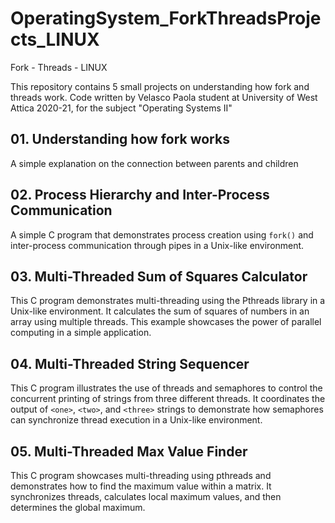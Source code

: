 # OperatingSystem_ForkThreadsProjects_LINUX

Fork - Threads - LINUX

This repository contains 5 small projects on understanding how fork and threads work.
Code written by Velasco Paola student at University of West Attica 2020-21, for the subject "Operating Systems II"

## 01. Understanding how fork works

A simple explanation on the connection between parents and children

## 02. Process Hierarchy and Inter-Process Communication

A simple C program that demonstrates process creation using `fork()` and inter-process communication through pipes in a Unix-like environment.

## 03. Multi-Threaded Sum of Squares Calculator

This C program demonstrates multi-threading using the Pthreads library in a Unix-like environment. It calculates the sum of squares of numbers in an array using multiple threads. This example showcases the power of parallel computing in a simple application.

## 04. Multi-Threaded String Sequencer

This C program illustrates the use of threads and semaphores to control the concurrent printing of strings from three different threads. It coordinates the output of `<one>`, `<two>`, and `<three>` strings to demonstrate how semaphores can synchronize thread execution in a Unix-like environment.

## 05. Multi-Threaded Max Value Finder

This C program showcases multi-threading using pthreads and demonstrates how to find the maximum value within a matrix. It synchronizes threads, calculates local maximum values, and then determines the global maximum.
